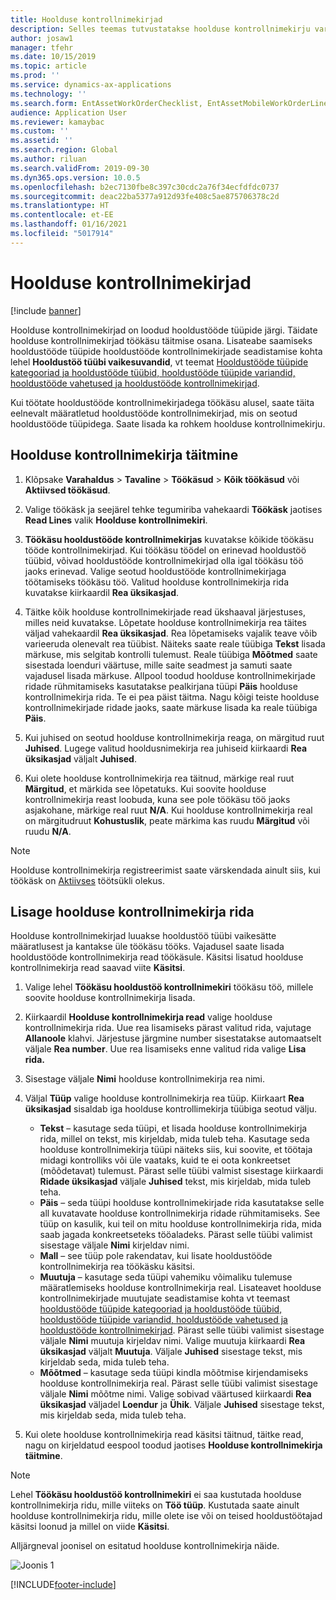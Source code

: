```yaml
---
title: Hoolduse kontrollnimekirjad
description: Selles teemas tutvustatakse hoolduse kontrollnimekirju varahalduses.
author: josaw1
manager: tfehr
ms.date: 10/15/2019
ms.topic: article
ms.prod: ''
ms.service: dynamics-ax-applications
ms.technology: ''
ms.search.form: EntAssetWorkOrderChecklist, EntAssetMobileWorkOrderLineChecklistDetails
audience: Application User
ms.reviewer: kamaybac
ms.custom: ''
ms.assetid: ''
ms.search.region: Global
ms.author: riluan
ms.search.validFrom: 2019-09-30
ms.dyn365.ops.version: 10.0.5
ms.openlocfilehash: b2ec7130fbe8c397c30cdc2a76f34ecfdfdc0737
ms.sourcegitcommit: deac22ba5377a912d93fe408c5ae875706378c2d
ms.translationtype: HT
ms.contentlocale: et-EE
ms.lasthandoff: 01/16/2021
ms.locfileid: "5017914"
---
```

# <a name="maintenance-checklists"></a>Hoolduse kontrollnimekirjad

[!include [banner](../../includes/banner.md)]



Hoolduse kontrollnimekirjad on loodud hooldustööde tüüpide järgi. Täidate hoolduse kontrollnimekirjad töökäsu täitmise osana. Lisateabe saamiseks hooldustööde tüüpide hooldustööde kontrollnimekirjade seadistamise kohta lehel **Hooldustöö tüübi vaikesuvandid**, vt teemat [Hooldustööde tüüpide kategooriad ja hooldustööde tüübid, hooldustööde tüüpide variandid, hooldustööde vahetused ja hooldustööde kontrollnimekirjad](../setup-for-work-orders/job-groups-and-job-types-variants-trades-and-checklists.md).

Kui töötate hooldustööde kontrollnimekirjadega töökäsu alusel, saate täita eelnevalt määratletud hooldustööde kontrollnimekirjad, mis on seotud hooldustööde tüüpidega. Saate lisada ka rohkem hoolduse kontrollnimekirju.


## <a name="fill-in-a-maintenance-checklist"></a>Hoolduse kontrollnimekirja täitmine

1. Klõpsake **Varahaldus** > **Tavaline** > **Töökäsud** > **Kõik töökäsud** või **Aktiivsed töökäsud**.

2. Valige töökäsk ja seejärel tehke tegumiriba vahekaardi **Töökäsk** jaotises **Read Lines** valik **Hoolduse kontrollnimekiri**.

3. **Töökäsu hooldustööde kontrollnimekirjas** kuvatakse kõikide töökäsu tööde kontrollnimekirjad. Kui töökäsu töödel on erinevad hooldustöö tüübid, võivad hooldustööde kontrollnimekirjad olla igal töökäsu töö jaoks erinevad. Valige seotud hooldustööde kontrollnimekirjaga töötamiseks töökäsu töö. Valitud hoolduse kontrollnimekirja rida kuvatakse kiirkaardil **Rea üksikasjad**.

4. Täitke kõik hoolduse kontrollnimekirjade read ükshaaval järjestuses, milles neid kuvatakse. Lõpetate hoolduse kontrollnimekirja rea täites väljad vahekaardil **Rea üksikasjad**. Rea lõpetamiseks vajalik teave võib varieeruda olenevalt rea tüübist. Näiteks saate reale tüübiga **Tekst** lisada märkuse, mis selgitab kontrolli tulemust. Reale tüübiga **Mõõtmed** saate sisestada loenduri väärtuse, mille saite seadmest ja samuti saate vajadusel lisada märkuse. Allpool toodud hoolduse kontrollnimekirjade ridade rühmitamiseks kasutatakse pealkirjana tüüpi **Päis** hoolduse kontrollnimekirja rida. Te ei pea päist täitma. Nagu kõigi teiste hoolduse kontrollnimekirjade ridade jaoks, saate märkuse lisada ka reale tüübiga **Päis**.

5. Kui juhised on seotud hoolduse kontrollnimekirja reaga, on märgitud ruut **Juhised**. Lugege valitud hooldusnimekirja rea juhiseid kiirkaardi **Rea üksikasjad** väljalt **Juhised**.

6. Kui olete hoolduse kontrollnimekirja rea täitnud, märkige real ruut **Märgitud**, et märkida see lõpetatuks. Kui soovite hoolduse kontrollnimekirja reast loobuda, kuna see pole töökäsu töö jaoks asjakohane, märkige real ruut **N/A**. Kui hoolduse kontrollnimekirja real on märgitudruut **Kohustuslik**, peate märkima kas ruudu **Märgitud** või ruudu **N/A**.

>[!NOTE]
>Hoolduse kontrollnimekirja registreerimist saate värskendada ainult siis, kui töökäsk on [Aktiivses](../setup-for-work-orders/work-order-lifecycle-states.md) töötsükli olekus.  


## <a name="add-a-maintenance-checklist-line"></a>Lisage hoolduse kontrollnimekirja rida

Hoolduse kontrollnimekirjad luuakse hooldustöö tüübi vaikesätte määratlusest ja kantakse üle töökäsu tööks. Vajadusel saate lisada hooldustööde kontrollnimekirja read töökäsule. Käsitsi lisatud hoolduse kontrollnimekirja read saavad viite **Käsitsi**.

1. Valige lehel **Töökäsu hooldustöö kontrollnimekiri** töökäsu töö, millele soovite hoolduse kontrollnimekirja lisada.

2. Kiirkaardil **Hoolduse kontrollnimekirja read** valige hoolduse kontrollnimekirja rida. Uue rea lisamiseks pärast valitud rida, vajutage **Allanoole** klahvi. Järjestuse järgmine number sisestatakse automaatselt väljale **Rea number**. Uue rea lisamiseks enne valitud rida valige **Lisa rida.** 

3. Sisestage väljale **Nimi** hoolduse kontrollnimekirja rea nimi.

4. Väljal **Tüüp** valige hoolduse kontrollnimekirja rea tüüp. Kiirkaart **Rea üksikasjad** sisaldab iga hoolduse kontrollimekirja tüübiga seotud välju.
    - **Tekst** – kasutage seda tüüpi, et lisada hoolduse kontrollnimekirja rida, millel on tekst, mis kirjeldab, mida tuleb teha. Kasutage seda hoolduse kontrollnimekirja tüüpi näiteks siis, kui soovite, et töötaja midagi kontrolliks või üle vaataks, kuid te ei oota konkreetset (mõõdetavat) tulemust. Pärast selle tüübi valmist sisestage kiirkaardi **Ridade üksikasjad** väljale **Juhised** tekst, mis kirjeldab, mida tuleb teha.
    - **Päis** – seda tüüpi hoolduse kontrollnimekirjade rida kasutatakse selle all kuvatavate hoolduse kontrollnimekirja ridade rühmitamiseks. See tüüp on kasulik, kui teil on mitu hoolduse kontrollnimekirja rida, mida saab jagada konkreetseteks tööaladeks. Pärast selle tüübi valimist sisestage väljale **Nimi** kirjeldav nimi.
    - **Mall** – see tüüp pole rakendatav, kui lisate hooldustööde kontrollnimekirja rea töökäsku käsitsi.  
    - **Muutuja** – kasutage seda tüüpi vahemiku võimaliku tulemuse määratlemiseks hoolduse kontrollnimekirja real. Lisateavet hoolduse kontrollnimekirjade muutujate seadistamise kohta vt teemast [hooldustööde tüüpide kategooriad ja hooldustööde tüübid, hooldustööde tüüpide variandid, hooldustööde vahetused ja hooldustööde kontrollnimekirjad](../setup-for-work-orders/job-groups-and-job-types-variants-trades-and-checklists.md). Pärast selle tüübi valimist sisestage väljale **Nimi** muutuja kirjeldav nimi. Valige muutuja kiirkaardi **Rea üksikasjad** väljalt **Muutuja**. Väljale **Juhised** sisestage tekst, mis kirjeldab seda, mida tuleb teha.
    - **Mõõtmed** – kasutage seda tüüpi kindla mõõtmise kirjendamiseks hoolduse kontrollnimekirja real. Pärast selle tüübi valimist sisestage väljale **Nimi** mõõtme nimi. Valige sobivad väärtused kiirkaardi **Rea üksikasjad** väljadel **Loendur** ja **Ühik**. Väljale **Juhised** sisestage tekst, mis kirjeldab seda, mida tuleb teha.

5. Kui olete hoolduse kontrollnimekirja read käsitsi täitnud, täitke read, nagu on kirjeldatud eespool toodud jaotises **Hoolduse kontrollnimekirja täitmine**.

>[!NOTE]
>Lehel **Töökäsu hooldustöö kontrollnimekiri** ei saa kustutada hoolduse kontrollnimekirja ridu, mille viiteks on **Töö tüüp**. Kustutada saate ainult hoolduse kontrollnimekirja ridu, mille olete ise või on teised hooldustöötajad käsitsi loonud ja millel on viide **Käsitsi**.

Alljärgneval joonisel on esitatud hoolduse kontrollnimekirja näide.

![Joonis 1](media/14-work-orders.png)



[!INCLUDE[footer-include](../../../includes/footer-banner.md)]